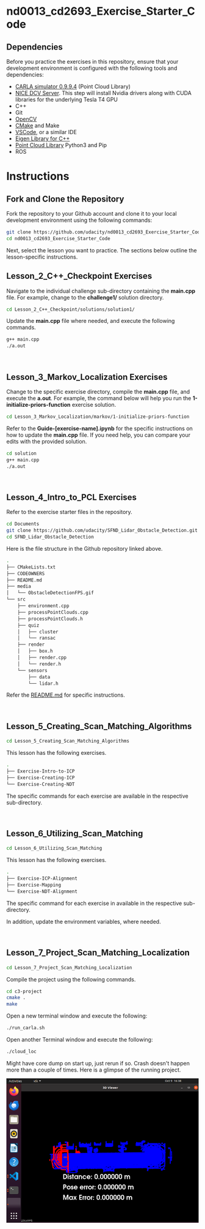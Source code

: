 # nd0013_cd2693_Exercise_Starter_Code

## Dependencies
Before you practice the exercises in this repository, ensure that your development environment is configured with the following tools and dependencies:

- [CARLA simulator 0.9.9.4](https://github.com/carla-simulator/carla/releases/tag/0.9.9) (Point Cloud Library)
- [NICE DCV Server](https://docs.aws.amazon.com/dcv/latest/adminguide/setting-up-installing-linux-prereq.html). This step will install Nvidia drivers along with CUDA libraries for the underlying Tesla T4 GPU
- C++ 
- Git
- [OpenCV](https://docs.opencv.org/4.x/d7/d9f/tutorial_linux_install.html)
- [CMake](https://askubuntu.com/questions/161104/how-do-i-install-make) and Make
- [VSCode](https://code.visualstudio.com/download), or a similar IDE
- [Eigen Library for C++](https://eigen.tuxfamily.org/index.php?title=Main_Page)
- [Point Cloud Library](https://pointclouds.org/downloads/)
Python3 and Pip
- ROS


# Instructions

## Fork and Clone the Repository
Fork the repository to your Github account and clone it to your local development environment using the following commands:

```bash
git clone https://github.com/udacity/nd0013_cd2693_Exercise_Starter_Code.git
cd nd0013_cd2693_Exercise_Starter_Code
```

Next, select the lesson you want to practice. The sections below outline the lesson-specific instructions.

## Lesson_2_C++_Checkpoint Exercises

Navigate to the individual challenge sub-directory containing the **main.cpp** file. For example, change to the **challenge1/** solution directory.

```bash
cd Lesson_2_C++_Checkpoint/solutions/solution1/
```

Update the **main.cpp** file where needed, and execute the following commands.

```bash
g++ main.cpp
./a.out
```

<br />

## Lesson_3_Markov_Localization Exercises

Change to the specific exercise directory, compile the **main.cpp** file, and execute the **a.out**. For example, the command below will help you run the  **1-initialize-priors-function** exercise solution. 

```bash
cd Lesson_3_Markov_Localization/markov/1-initialize-priors-function
```

Refer to the **Guide-[exercise-name].ipynb** for the specific instructions on how to update the **main.cpp** file. If you need help, you can compare your edits with the provided solution.

```bash
cd solution
g++ main.cpp  
./a.out
```

<br />

## Lesson_4_Intro_to_PCL Exercises

Refer to the exercise starter files in the [](https://github.com/udacity/SFND_Lidar_Obstacle_Detection) repository. 

```bash
cd Documents
git clone https://github.com/udacity/SFND_Lidar_Obstacle_Detection.git
cd SFND_Lidar_Obstacle_Detection
```

Here is the file structure in the Github repository linked above.

```bash
.
├── CMakeLists.txt
├── CODEOWNERS
├── README.md
├── media
│   └── ObstacleDetectionFPS.gif
└── src
    ├── environment.cpp
    ├── processPointClouds.cpp
    ├── processPointClouds.h
    ├── quiz
    │   ├── cluster
    │   └── ransac
    ├── render
    │   ├── box.h
    │   ├── render.cpp
    │   └── render.h
    └── sensors
        ├── data
        └── lidar.h
```
Refer the [README.md](https://github.com/udacity/SFND_Lidar_Obstacle_Detection#readme) for specific instructions. 

<br />

## Lesson_5_Creating_Scan_Matching_Algorithms

```bash
cd Lesson_5_Creating_Scan_Matching_Algorithms
```

This lesson has the following exercises. 

```bash
.
├── Exercise-Intro-to-ICP
├── Exercise-Creating-ICP
└── Exercise-Creating-NDT
```

The specific commands for each exercise are available in the respective sub-directory. 

<br />

## Lesson_6_Utilizing_Scan_Matching

```bash
cd Lesson_6_Utilizing_Scan_Matching
```

This lesson has the following exercises.

```bash
.
├── Exercise-ICP-Alignment
├── Exercise-Mapping
└── Exercise-NDT-Alignment
```

The specific command for each exercise in available in the respective sub-directory. 

In addition, update the environment variables, where needed. 

<br />

## Lesson_7_Project_Scan_Matching_Localization

```bash
cd Lesson_7_Project_Scan_Matching_Localization
```

Compile the project using the following commands. 

```bash
cd c3-project
cmake .
make
```
Open a new terminal window and execute the following:

```bash
./run_carla.sh
```

Open another Terminal window and execute the following:
```bash
./cloud_loc 
```
Might have core dump on start up, just rerun if so. Crash doesn't happen more than a couple of times. Here is a glimpse of the running project.

![a glimpse of the running project](./assets/L7_Project.png)
